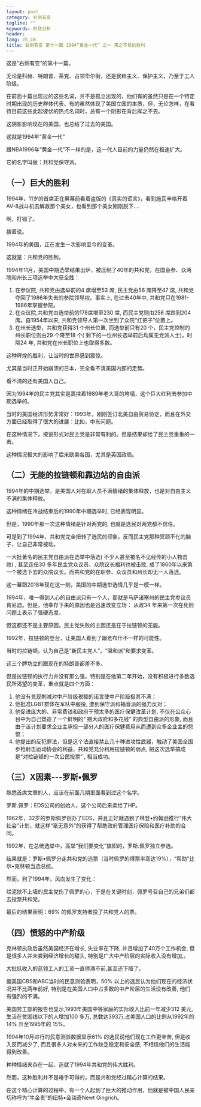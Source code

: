 ```yaml
---
layout: post
category: 右侧有变
tagline: ""
keywords: 时政分析
header:
lang: zh_CN 
title: 右侧有变 第十一篇 1994“黄金一代” 之一 来之不易的胜利
---
```


这是“右侧有变”的第十一篇。

无论是科赫、特朗普、茶党、占领华尔街，还是民粹主义、保护主义，乃至于工人阶级。

在前面十篇出现过的这些名词，并不是孤立出现的，他们有的虽然只是在一个特定时期出现的历史群体代表、有的虽然体现了美国立国的本质，但，无论怎样，在看待目前这些此起彼伏的热点名词时，总有一个阴影在背后挥之不去。

这阴影影响现在的美国，也总结了过去的美国。

这就是1994年“黄金一代”

跟NBA1996年“黄金一代”不一样的是，这一代人目前的力量仍然在极速扩大。

它的名字叫做：共和党保守派。

## （一）巨大的胜利

1994年，11岁的首席正在屏幕前看着盗版的《真实的谎言》，看到施瓦辛格开着AV-8战斗机去解救那个美女，也看到那个美女刚刚脱下….

啊，打错了。

接着说。

1994年的美国，正在发生一次影响至今的变革。

这就是：共和党的胜利。

1994年11月，美国中期选举结果出炉，被压制了40年的共和党，在国会参、众两院和州长三项选举中大获全胜：

1. 在参议院, 共和党由选举前的4 席增至53 席, 民主党由56 席降至47 席, 共和党夺回了1986年失去的参院领导权。事实上, 在过去40年中, 共和党只在1981-1986年掌握参院。
2. 在众议院,共和党由选举前的178席增至230 席, 而民主党则由256 席跌到204 席。自1954年以来, 共和党领导人第一次坐到了众院“扛把子”位置上。
3. 在州长选举，共和党获得31 个州长位置, 而选举前只有20 个，民主党控制的州长职位则由29 个降至18 个( 剩下的一位州长选举前后均属无党派人士)。时隔24 年, 共和党在州长职位上也取得多数。

这种辉煌的胜利，让当时的世界感到震惊。

尤其是当时正开始崩溃的日本，完全看不清美国内部的走势。

看不清的还有美国人自己。

因为1994年的民主党其实是裹挟着1989年老大哥的垮塌，这个巨大红利去参加中期选举的。

当时的美国经济形势非常好：1993年，刚刚签订北美自由贸易协定，而且在外交方面已经取得了很大的进展：比如，中东问题。

在这种情况下，按说形式对民主党是非常有利的。但是结果却给了民主党重重的一击。

这种情况极大的影响了后来欧美各国，尤其是英国政局。

## （二）无能的拉链顿和靠边站的自由派

1994年的中期选举，是美国人对在职人员不满情绪的集体释放，也是对自由主义不满的集体释放。

这种情绪在冷战结束后的1990年中期选举时, 已经表现明显。

但是，1990年那一次这种情绪是针对两党的, 也就是选民对两党都不信任。

可是到了1994年，共和党完全扭转了选民的印象，反而民主党那种冥顽不化的脑子，让自己非常被动。

一大批著名的民主党自由派在选举中落选( 不少人甚至被名不见经传的小人物击败) , 甚至连任30 多年民主党众议员、众院议长福利也被击败, 成了1860年以来第一个被选下去的众院议长。而共和党的在职参、众议员和州长却无一人落选。

这一幕跟2018年现在这一刻，美国的中期选举选情几乎是一模一样。

1994年，唯一得到人心的自由派只有一个人，那就是马萨诸塞州的民主党参议员肯尼迪。但是，他幸存下来的原因也是迅速改变立场： 从政34 年来第一次在死刑问题上表示了强硬态度。

但这都还不是主要原因，民主党失败的主因还是在于拉链顿的无能。

1992年，拉链顿的登台，让美国人看到了跟老布什不一样的可能性。

当时的拉链顿，认为自己是“新民主党人”，“温和派”和要求变革。

这三个牌坊立的跟现在的特朗普都差不多。

但是拉链顿的执行力并没有那么强，特别是在他第二年开始，没有积极进行多数选民所渴望的变革，重点就是四个方面：

1. 他没有兑现削减对中产阶级税额的诺言使中产阶级极其不满；
2. 他批准LGBT群体在军队中服役, 遭到保守派和福音派的强力反对；
3. 他促进庞大的、非常费钱和政府干预太多的医疗保健改革计划, 不仅在公众心目中为自己塑造了一个鲜明的“ 撼大政府和多花钱” 的典型自由派的形象, 而且由于该计划要求企业主承担一部分人的医疗保健费用从而遭到众多企业主的怨恨；
4. 他提出的反犯罪法，但是这个法直接禁止几十种进攻性武器，触动了美国全国步枪射击运动协会的利益，共和党充分利用拉链顿的弱点, 把这次选举搞成是“对拉链顿的一次公民投票” , 相当成功。

## （三）X因素---罗斯•佩罗

熟悉首席文章的人，应该在前面几期里面看到过这个名字。

罗斯.佩罗：EDS公司的创始人，这个公司后来卖给了HP。

1962年，32岁的罗斯佩罗创办了EDS，并且正好就遇到了林登•约翰逊推行“伟大社会”计划，就这样“毫无意外”的获得了帮助政府管理医疗保险和医疗补助的合同。

1992年，在总统选举中，高举“我们要变化”旗帜的，罗斯.佩罗独立参选。

结果就是：罗斯•佩罗分走共和党的选票（当时佩罗的得票率高达19%），“帮助”比尔•克林顿当选总统。

然而，到了1994年，风向发生了变化：

烂泥扶不上墙的民主党伤了佩罗的心，于是在关键时刻，佩罗号召自己的兄弟们都去投票共和党。

最后的结果表明：69% 的佩罗支持者投了共和党人的票。

## （四）愤怒的中产阶级

克林顿执政后虽然美国经济在增长, 失业率在下降, 并且增加了40万个工作机会, 但是很多人并未尝到经济增长的甜头, 特别是广大中产阶层的实际收入没有增加,。

大批低收入的蓝领工人的工资一直停滞不前,甚至还下降了。

据美国CBS和ABC当时的民意测验表明，50% 以上的选民认为他们现在的经济状况并不比两年前好, 特别是在美国人口中占多数的中产阶层的生活没有改善, 他们有强烈的不满。

美国劳工部的报告也显示,1993年美国中等家庭的实际收入比前一年减少312 美元, 生活在贫困线以下的人增加100 多万, 总数达393万,占美国人口的比例从1992年的 14% 升至1995年的 15%。

1994年10月进行的民意测验数据显示61% 的选民说他们现在工作更辛苦, 但是收入反而减少了, 而且很多人对未来的工作缺乏稳定和安全感, 不相信他们的生活能得到改善。

种种情绪夹杂在一起，造就了1994年共和党的伟大胜利。

然而，这种胜利并不是唾手可得的，而是共和党经过精心计算的结果。

在这个精心计算的过程中，有一个人起到了巨大的推动作用，他就是被中国人民亲切称呼为“牛金贵”的纽特•金瑞奇Newt Gingrich。


